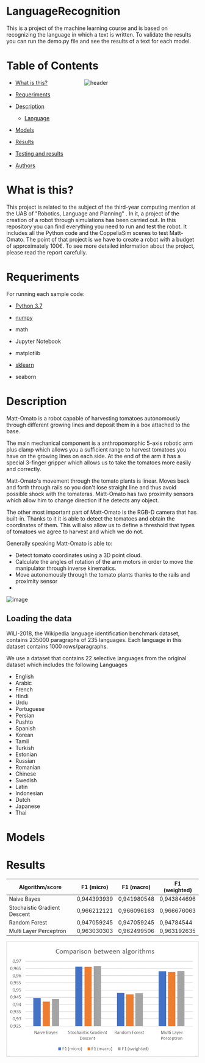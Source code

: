 # LanguageRecognition

 This is a project of the machine learning course and is based on recognizing the language in which a text is written. To validate the results you can run the demo.py file and see the results of a text for each model.



# Table of Contents
 
 <img src="https://miro.medium.com/max/960/0*xLRsbQ02J7sQpNNy" align="right" width="300" alt="header"/>

   * [What is this?](#1)
   * [Requeriments](#R)
   * [Description](#2)
      * [Language](#7)
   * [Models](#3)
   * [Results](#4)
   * [Testing and results](#5)

   * [Authors](#6)



# What is this? <a name="1"></a>
This project is related to the subject of the third-year computing mention at the UAB of "Robotics, Language and Planning" . In it, a project of the creation of a robot through simulations has been carried out. In this repository you can find everything you need to run and test the robot. It includes all the Python code and the CoppeliaSim scenes to test Matt-Omato. The point of that project is we have to create a robot with a budget  of approximately 100€. To see more detailed information about the project, please read the report carefully.
# Requeriments <a name="R"></a>
For running each sample code:

- <a href="https://www.python.org/downloads/">Python 3.7</a>

- <a href="https://numpy.org/install/">numpy</a>

- math
- Jupyter Notebook

- matplotlib

- <a href="https://scikit-learn.org/stable/install.html">sklearn</a>

- seaborn


# Description <a name="2"></a>
Matt-Omato is a robot capable of harvesting tomatoes autonomously through different growing lines and deposit them in a box attached to the base.

The main mechanical component is a anthropomorphic 5-axis robotic arm plus clamp which allows you a sufficient range to harvest tomatoes you have on the growing lines on each side.  At the end of the arm it has a special 3-finger gripper which allows us to take the tomatoes more easily and correctly.

 Matt-Omato's movement through the tomato plants is linear. Moves back and forth through rails so you don't lose straight line  and thus avoid possible shock with the tomateras. Matt-Omato has two proximity sensors which allow him to change direction if he detects any object.
 
 The other most important part of Matt-Omato is the RGB-D camera that has built-in. Thanks to it it is able to detect the tomatoes and obtain the coordinates of them.  This will also allow us to define a threshold that types of tomatoes we agree to harvest and which we do not.
 
  Generally speaking Matt-Omato is able to:
  -  Detect tomato coordinates using a 3D point cloud.
  -  Calculate the angles of rotation of the arm motors in order to move the manipulator through inverse kinematics.
  -   Move autonomously through the tomato plants thanks to the rails and proximity sensor
  -   
![image](https://user-images.githubusercontent.com/72655367/145685007-72932db1-8459-4a2d-8e36-8bb74640448b.png)


## Loading the data <a name="7"></a>
WiLI-2018, the Wikipedia language identification benchmark dataset, contains 235000 paragraphs of 235 languages. Each language in this dataset contains 1000 rows/paragraphs.

We use a dataset that contains 22 selective languages from the original dataset which includes the following Languages
  -  English
  -  Arabic
  -  French
  -  Hindi
  -  Urdu
  -  Portuguese
  -  Persian
  -  Pushto
  -  Spanish
  -  Korean
  -  Tamil
  -  Turkish
  -  Estonian
  -  Russian
  -  Romanian
  -  Chinese
  -  Swedish
  -  Latin
  -  Indonesian
  -  Dutch
  -  Japanese
  -  Thai

# Models <a name="3"></a>



# Results <a name="4"></a>

| Algorithm/score              | F1 (micro)           | F1 (macro)         | F1 (weighted)   |
|------------------------------|----------------------|--------------------|-----------------|
| Naive Bayes                  |       0,944393939    |        0,941980548 |     0,943844696 | 
| Stochaistic Gradient Descent |       0,966212121    |        0,966096163 |     0,966676063 | 
| Random Forest                |       0,947059245    |        0,947059245 |      0,94784544 |
| Multi Layer Perceptron       |       0,963030303    |        0,962499506 |     0,963192635 |


<img src="https://github.com/Youssef-Assbaghi/LanguageRecognition/blob/main/demo/Grafcos.png"  alt="header"/>
